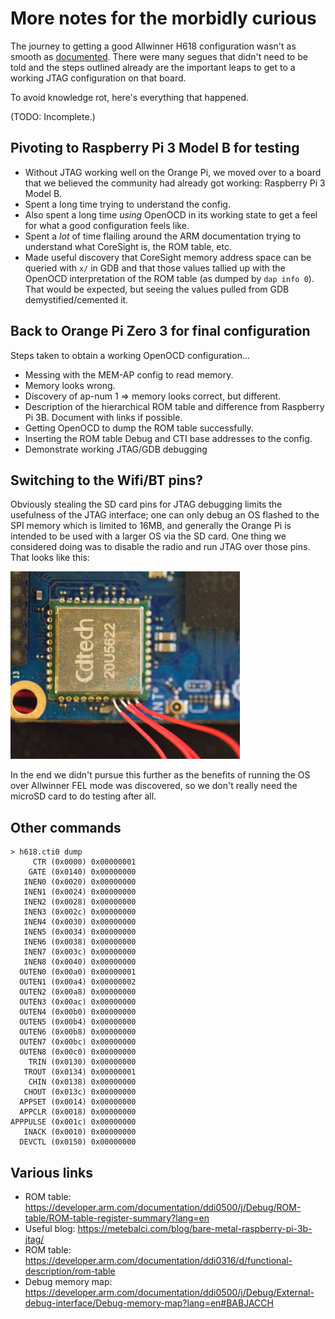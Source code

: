 # More notes for the morbidly curious

The journey to getting a good Allwinner H618 configuration wasn't as smooth as
[documented](../README.md). There were many segues that didn't need to be told
and the steps outlined already are the important leaps to get to a working
JTAG configuration on that board.

To avoid knowledge rot, here's everything that happened.

(TODO: Incomplete.)

## Pivoting to Raspberry Pi 3 Model B for testing

* Without JTAG working well on the Orange Pi, we moved over to a board that we
  believed the community had already got working: Raspberry Pi 3 Model B.
* Spent a long time trying to understand the config.
* Also spent a long time *using* OpenOCD in its working state to get a feel for
  what a good configuration feels like.
* Spent a *lot* of time flailing around the ARM documentation trying to
  understand what CoreSight is, the ROM table, etc.
* Made useful discovery that CoreSight memory address space can be queried
  with `x/` in GDB and that those values tallied up with the OpenOCD
  interpretation of the ROM table (as dumped by `dap info 0`). That would be
  expected, but seeing the values pulled from GDB demystified/cemented it.

## Back to Orange Pi Zero 3 for final configuration

Steps taken to obtain a working OpenOCD configuration...

* Messing with the MEM-AP config to read memory.
* Memory looks wrong.
* Discovery of ap-num 1 => memory looks correct, but different.
* Description of the hierarchical ROM table and difference from Raspberry Pi 3B.
  Document with links if possible.
* Getting OpenOCD to dump the ROM table successfully.
* Inserting the ROM table Debug and CTI base addresses to the config.
* Demonstrate working JTAG/GDB debugging

## Switching to the Wifi/BT pins?

Obviously stealing the SD card pins for JTAG debugging limits the usefulness of
the JTAG interface; one can only debug an OS flashed to the SPI memory which is
limited to 16MB, and generally the Orange Pi is intended to be used with a
larger OS via the SD card. One thing we considered doing was to disable the
radio and run JTAG over those pins. That looks like this:

![Photo of tiny wires soldered to the WiFi-BT chip.](../img/wifi_bt_chip.jpg)

In the end we didn't pursue this further as the benefits of running the OS over
Allwinner FEL mode was discovered, so we don't really need the microSD card to
do testing after all.

## Other commands

```
> h618.cti0 dump
     CTR (0x0000) 0x00000001
    GATE (0x0140) 0x00000000
   INEN0 (0x0020) 0x00000000
   INEN1 (0x0024) 0x00000000
   INEN2 (0x0028) 0x00000000
   INEN3 (0x002c) 0x00000000
   INEN4 (0x0030) 0x00000000
   INEN5 (0x0034) 0x00000000
   INEN6 (0x0038) 0x00000000
   INEN7 (0x003c) 0x00000000
   INEN8 (0x0040) 0x00000000
  OUTEN0 (0x00a0) 0x00000001
  OUTEN1 (0x00a4) 0x00000002
  OUTEN2 (0x00a8) 0x00000000
  OUTEN3 (0x00ac) 0x00000000
  OUTEN4 (0x00b0) 0x00000000
  OUTEN5 (0x00b4) 0x00000000
  OUTEN6 (0x00b8) 0x00000000
  OUTEN7 (0x00bc) 0x00000000
  OUTEN8 (0x00c0) 0x00000000
    TRIN (0x0130) 0x00000000
   TROUT (0x0134) 0x00000001
    CHIN (0x0138) 0x00000000
   CHOUT (0x013c) 0x00000000
  APPSET (0x0014) 0x00000000
  APPCLR (0x0018) 0x00000000
APPPULSE (0x001c) 0x00000000
   INACK (0x0010) 0x00000000
  DEVCTL (0x0150) 0x00000000
```

## Various links

* ROM table: https://developer.arm.com/documentation/ddi0500/j/Debug/ROM-table/ROM-table-register-summary?lang=en
* Useful blog: https://metebalci.com/blog/bare-metal-raspberry-pi-3b-jtag/
* ROM table: https://developer.arm.com/documentation/ddi0316/d/functional-description/rom-table
* Debug memory map: https://developer.arm.com/documentation/ddi0500/j/Debug/External-debug-interface/Debug-memory-map?lang=en#BABJACCH
